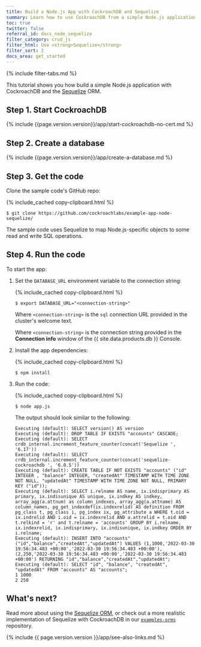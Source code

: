 ```yaml
---
title: Build a Node.js App with CockroachDB and Sequelize
summary: Learn how to use CockroachDB from a simple Node.js application with the Sequelize ORM.
toc: true
twitter: false
referral_id: docs_node_sequelize
filter_category: crud_js
filter_html: Use <strong>Sequelize</strong>
filter_sort: 2
docs_area: get_started
---
```


{% include filter-tabs.md %}

This tutorial shows you how build a simple Node.js application with CockroachDB and the [Sequelize](https://sequelize.org/) ORM.

## Step 1. Start CockroachDB

{% include {{page.version.version}}/app/start-cockroachdb-no-cert.md %}

## Step 2. Create a database

{% include {{page.version.version}}/app/create-a-database.md %}

## Step 3. Get the code

Clone the sample code's GitHub repo:

{% include_cached copy-clipboard.html %}
~~~ shell
$ git clone https://github.com/cockroachlabs/example-app-node-sequelize/
~~~

The sample code uses Sequelize to map Node.js-specific objects to some read and write SQL operations.

## Step 4. Run the code

To start the app:

1. Set the `DATABASE_URL` environment variable to the connection string:

    {% include_cached copy-clipboard.html %}
    ~~~ shell
    $ export DATABASE_URL="<connection-string>"
    ~~~

    <section class="filter-content" markdown="1" data-scope="local">

    Where `<connection-string>` is the `sql` connection URL provided in the cluster's welcome text.

    </section>

    <section class="filter-content" markdown="1" data-scope="cockroachcloud">

    Where `<connection-string>` is the connection string provided in the **Connection info** window of the {{ site.data.products.db }} Console.

    </section>

1. Install the app dependencies:

    {% include_cached copy-clipboard.html %}
    ~~~ shell
    $ npm install
    ~~~

1. Run the code:

    {% include_cached copy-clipboard.html %}
    ~~~ shell
    $ node app.js
    ~~~

    The output should look similar to the following:

    ~~~ shell
    Executing (default): SELECT version() AS version
    Executing (default): DROP TABLE IF EXISTS "accounts" CASCADE;
    Executing (default): SELECT crdb_internal.increment_feature_counter(concat('Sequelize ', '6.17'))
    Executing (default): SELECT crdb_internal.increment_feature_counter(concat('sequelize-cockroachdb ', '6.0.5'))
    Executing (default): CREATE TABLE IF NOT EXISTS "accounts" ("id" INTEGER , "balance" INTEGER, "createdAt" TIMESTAMP WITH TIME ZONE NOT NULL, "updatedAt" TIMESTAMP WITH TIME ZONE NOT NULL, PRIMARY KEY ("id"));
    Executing (default): SELECT i.relname AS name, ix.indisprimary AS primary, ix.indisunique AS unique, ix.indkey AS indkey, array_agg(a.attnum) as column_indexes, array_agg(a.attname) AS column_names, pg_get_indexdef(ix.indexrelid) AS definition FROM pg_class t, pg_class i, pg_index ix, pg_attribute a WHERE t.oid = ix.indrelid AND i.oid = ix.indexrelid AND a.attrelid = t.oid AND t.relkind = 'r' and t.relname = 'accounts' GROUP BY i.relname, ix.indexrelid, ix.indisprimary, ix.indisunique, ix.indkey ORDER BY i.relname;
    Executing (default): INSERT INTO "accounts" ("id","balance","createdAt","updatedAt") VALUES (1,1000,'2022-03-30 19:56:34.483 +00:00','2022-03-30 19:56:34.483 +00:00'),(2,250,'2022-03-30 19:56:34.483 +00:00','2022-03-30 19:56:34.483 +00:00') RETURNING "id","balance","createdAt","updatedAt";
    Executing (default): SELECT "id", "balance", "createdAt", "updatedAt" FROM "accounts" AS "accounts";
    1 1000
    2 250
    ~~~

## What's next?

Read more about using the [Sequelize ORM](https://sequelize.org/), or check out a more realistic implementation of Sequelize with CockroachDB in our [`examples-orms`](https://github.com/cockroachdb/examples-orms) repository.

{% include {{ page.version.version }}/app/see-also-links.md %}
